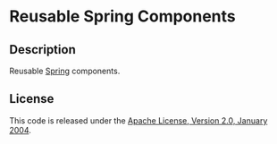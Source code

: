Reusable Spring Components
==========================


Description
-----------

Reusable [Spring](https://spring.io/) components.


License
-------

This code is released under the [Apache License, Version 2.0, January 2004].


[Apache License, Version 2.0, January 2004]: https://www.apache.org/licenses/LICENSE-2.0
